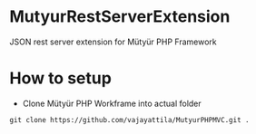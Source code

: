 # MutyurRestServerExtension
JSON rest server extension for Mütyür PHP Framework

# How to setup
- Clone Mütyür PHP Workframe into actual folder
```git
git clone https://github.com/vajayattila/MutyurPHPMVC.git .
```
